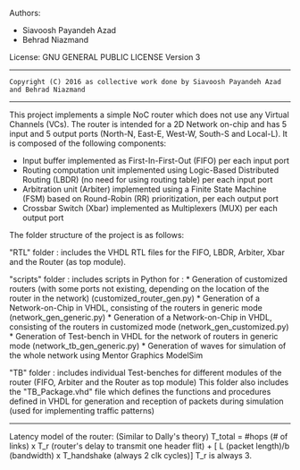 Authors:

* Siavoosh Payandeh Azad
* Behrad Niazmand

License:  	GNU GENERAL PUBLIC LICENSE Version 3

-------------------------------------------------------------------------------------------------
	Copyright (C) 2016 as collective work done by Siavoosh Payandeh Azad and Behrad Niazmand
-------------------------------------------------------------------------------------------------

This project implements a simple NoC router which does not use any Virtual Channels (VCs). The router is intended for a 2D Network on-chip and has 5 input and 5 output ports (North-N, East-E, West-W, South-S and Local-L). It is composed of the following components: 

- Input buffer implemented as First-In-First-Out (FIFO) per each input port
- Routing computation unit implemented using Logic-Based Distributed Routing (LBDR) (no need for using routing table) per each input port
- Arbitration unit (Arbiter) implemented using a Finite State Machine (FSM) based on Round-Robin (RR) prioritization, per each output port
- Crossbar Switch (Xbar) implemented as Multiplexers (MUX) per each output port



The folder structure of the project is as follows: 

"RTL" folder : includes the VHDL RTL files for the FIFO, LBDR, Arbiter, Xbar and the Router (as top module).

"scripts" folder : includes scripts in Python for :
	* Generation of customized routers (with some ports not existing, depending on the location of the router in the network) (customized_router_gen.py)
	* Generation of a Network-on-Chip in VHDL, consisting of the routers in generic mode (network_gen_generic.py)
	* Generation of a Network-on-Chip in VHDL, consisting of the routers in customized mode (network_gen_customized.py)
	* Generation of Test-bench in VHDL for the network of routers in generic mode (network_tb_gen_generic.py)
	* Generation of waves for simulation of the whole network using Mentor Graphics ModelSim

"TB" folder : includes individual Test-benches for different modules of the router (FIFO, Arbiter and the Router as top module)
			  This folder also includes the "TB_Package.vhd" file which defines the functions and procedures defined in VHDL for generation and reception of packets during simulation (used for implementing traffic patterns)

-------------------------------------------------------------------------------------------------

Latency model of the router: (Similar to Dally's theory)
T_total = #hops (# of links) x T_r (router's delay to transmit one header flit) + [ L (packet length)/b (bandwidth) x T_handshake (always 2 clk cycles)]
T_r is always 3.
